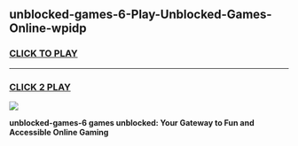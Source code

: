 
## unblocked-games-6-Play-Unblocked-Games-Online-wpidp
<h3>
<a href="https://premium76.site?title=unblocked-games-6&ref=24A">CLICK TO PLAY</a></h3>
<hr>

<h3>
<a href="https://premium76.site?title=unblocked-games-6&ref=24A">CLICK 2 PLAY</a>
  
</h3>

<a href="https://premium76.site?title=unblocked-games-6&ref=24A"><img src="https://clearcache.store/games.png"></a>


**unblocked-games-6 games unblocked: Your Gateway to Fun and Accessible Online Gaming**
